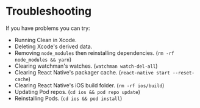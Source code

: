 # Troubleshooting

If you have problems you can try:

- Running Clean in Xcode.
- Deleting Xcode's derived data.
- Removing `node_modules` then reinstalling dependencies. (`rm -rf node_modules && yarn`)
- Clearing watchman's watches. (`watchman watch-del-all`)
- Clearing React Native's packager cache. (`react-native start --reset-cache`)
- Clearing React Native's iOS build folder. (`rm -rf ios/build`)
- Updating Pod repos. (`cd ios && pod repo update`)
- Reinstalling Pods. (`cd ios && pod install`)
